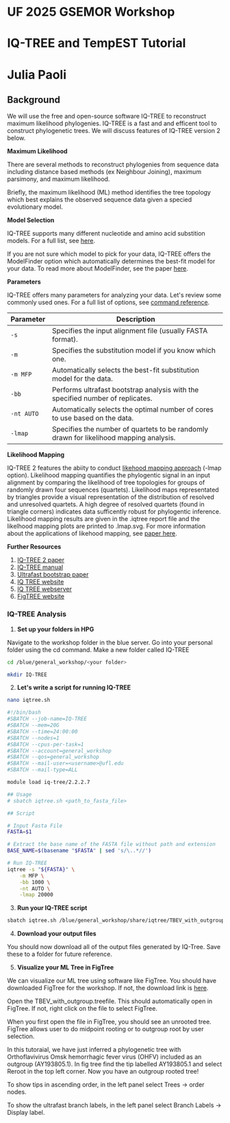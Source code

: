 # UF 2025 GSEMOR Workshop
# IQ-TREE and TempEST Tutorial
# Julia Paoli

## Background

We will use the free and open-source software IQ-TREE to reconstruct maximum likelihood phylogenies. IQ-TREE is a fast and and efficent tool to construct phylogenetic trees. We will discuss features of IQ-TREE version 2 below. 

**Maximum Likelihood**

There are several methods to reconstruct phylogenies from sequence data including distance based methods (ex Neighbour Joining), maximum parsimony, and maximum likelihood. 

Briefly, the maximum likelihood (ML) method identifies the tree topology which best explains the observed sequence data given a specied evolutionary model. 

**Model Selection**

IQ-TREE supports many different nucleotide and amino acid substition models. For a full list, see [here](https://iqtree.github.io/doc/Substitution-Models). 

If you are not sure which model to pick for your data, IQ-TREE offers the ModelFinder option which automatically determines the best-fit model for your data. To read more about ModelFinder, see the paper [here](https://www.nature.com/articles/nmeth.4285). 

**Parameters**

IQ-TREE offers many parameters for analyzing your data. Let's review some commonly used ones. For a full list of options, see [command reference](https://iqtree.github.io/doc/Command-Reference#general-options). 


| Parameter       | Description                                                                 |
|-----------------|-----------------------------------------------------------------------------|
| `-s`            | Specifies the input alignment file (usually FASTA format).                |
| `-m`            | Specifies the substitution model if you know which one.                    |
| `-m MFP`        | Automatically selects the best-fit substitution model for the data.        |
| `-bb`           | Performs ultrafast bootstrap analysis with the specified number of replicates. |
| `-nt AUTO`      | Automatically selects the optimal number of cores to use based on the data.|
| `-lmap`         | Specifies the number of quartets to be randomly drawn for likelihood mapping analysis. |

**Likelihood Mapping**

IQ-TREE 2 features the abiity to conduct [likehood mapping approach](https://www.pnas.org/doi/full/10.1073/pnas.94.13.6815) (-lmap option). Likelihood mapping quantifies the phylogentic signal in an input alignment by comparing the likelihood of tree topologies for groups of randomly drawn four sequences (quartets). Likelihood maps representated by triangles provide a visual representation of the distribution of resolved and unresolved quartets. A high degree of resolved quartets (found in triangle corners) indicates data sufficently robust for phylogentic inference. Likelihood mapping results are given in the .iqtree report file and the likelhood mapping plots are printed to .lmap.svg. For more information about the applications of likehood mapping, see [paper here](https://publichealth.jmir.org/2020/2/e19170/).

**Further Resources**

1. [IQ-TREE 2 paper](https://academic.oup.com/mbe/article/37/5/1530/5721363)
2. [IQ-TREE manual](http://www.iqtree.org/doc/iqtree-doc.pdf)
3. [Ultrafast bootstrap paper](https://pubmed.ncbi.nlm.nih.gov/29077904/)
4. [IQ TREE website](https://iqtree.github.io/)
5. [IQ TREE webserver](http://iqtree.cibiv.univie.ac.at/)
6. [FigTREE website](https://tree.bio.ed.ac.uk/software/figtree/)

### IQ-TREE Analysis


1. **Set up your folders in HPG**

Navigate to the workshop folder in the blue server. Go into your personal folder using the cd command. Make a new folder called IQ-TREE

```bash
cd /blue/general_workshop/<your folder>
```

```bash
mkdir IQ-TREE
```

2. **Let's write a script for running IQ-TREE**

```bash
nano iqtree.sh
```

```bash
#!/bin/bash
#SBATCH --job-name=IQ-TREE
#SBATCH --mem=20G
#SBATCH --time=24:00:00
#SBATCH --nodes=1
#SBATCH --cpus-per-task=1
#SBATCH --account=general_workshop
#SBATCH --qos=general_workshop
#SBATCH --mail-user=<username>@ufl.edu
#SBATCH --mail-type=ALL

module load iq-tree/2.2.2.7

## Usage
# sbatch iqtree.sh <path_to_fasta_file>

## Script

# Input Fasta File
FASTA=$1

# Extract the base name of the FASTA file without path and extension
BASE_NAME=$(basename "$FASTA" | sed 's/\..*//')

# Run IQ-TREE
iqtree -s "${FASTA}" \
    -m MFP \
    -bb 1000 \
    -nt AUTO \
    -lmap 20000
```

3. **Run your IQ-TREE script**
```bash
sbatch iqtree.sh /blue/general_workshop/share/iqtree/TBEV_with_outgroup.fasta
```

4. **Download your output files**

You should now download all of the output files generated by IQ-Tree. Save these to a folder for future reference. 

5. **Visualize your ML Tree in FigTree**

We can visualize our ML tree using software like FigTree. You should have downloaded FigTree for the workshop. If not, the download link is [here](https://github.com/rambaut/figtree/releases).

Open the TBEV_with_outgroup.treefile. This should automatically open in FigTree. If not, right click on the file to select FigTree. 

When you first open the file in FigTree, you should see an unrooted tree. FigTree allows user to do midpoint rooting or to outgroup root by user selection. 

In this tutoraial, we have just inferred a phylogenetic tree with Orthoflavivirus Omsk hemorrhagic fever virus (OHFV) included as an outgroup (AY193805.1). In fig tree find the tip labelled AY193805.1 and select Reroot in the top left corner. Now you have an outgroup rooted tree!

To show tips in ascending order, in the left panel select Trees &rarr; order nodes.

To show the ultrafast branch labels, in the left panel select Branch Labels &rarr; Display label.


